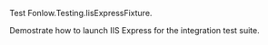 Test Fonlow.Testing.IisExpressFixture.

Demostrate how to launch IIS Express for the integration test suite.